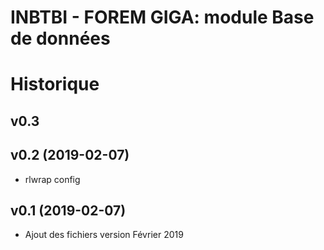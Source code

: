 # INBTBI - FOREM GIGA: module Base de données

# Historique

## v0.3

## v0.2 (2019-02-07)
- rlwrap config

## v0.1 (2019-02-07)
- Ajout des fichiers version Février 2019


